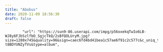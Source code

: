```yaml
---
title: "Abobus"
date: 2020-11-09 18:56:30
draft: false
---
```


            "url": "https://sun9-86.userapi.com/impg/p56oxekqTwIo6LB-WJ8y6FJbSzlfbO_SgjcTkQ/2sBfQOLUryM.jpg?size=1280x745&quality=96&sign=caec6fd4bd41bea1c57ae6f91c2c577c&c_uniq_tag=luohf9BIJ5fASyOwPpnb3hR6axrQ17-t8BDYUNZyTVs&type=album",
